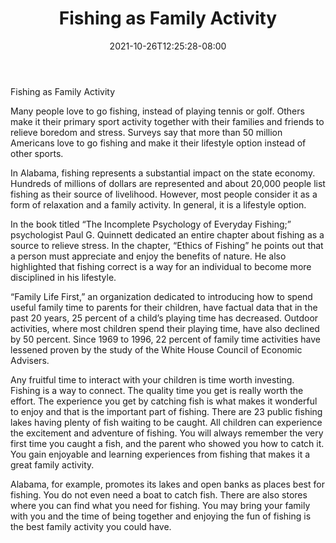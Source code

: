 ﻿---
title: "Fishing as Family Activity"
date: 2021-10-26T12:25:28-08:00
description: "Fishing Tips for Web Success"
featured_image: "/images/Fishing.jpg"
tags: ["Fishing"]
---

Fishing as Family Activity

Many people love to go fishing, instead of playing tennis or golf. Others make it their primary sport activity together with their families and friends to relieve boredom and stress. Surveys say that more than 50 million Americans love to go fishing and make it their lifestyle option instead of other sports.

In Alabama, fishing represents a substantial impact on the state economy. Hundreds of millions of dollars are represented and about 20,000 people list fishing as their source of livelihood. However, most people consider it as a form of relaxation and a family activity. In general, it is a lifestyle option.

In the book titled “The Incomplete Psychology of Everyday Fishing;” psychologist Paul G. Quinnett dedicated an entire chapter about fishing as a source to relieve stress. In the chapter, “Ethics of Fishing” he points out that a person must appreciate and enjoy the benefits of nature. He also highlighted that fishing correct is a way for an individual to become more disciplined in his lifestyle.

“Family Life First,” an organization dedicated to introducing how to spend useful family time to parents for their children, have factual data that in the past 20 years, 25 percent of a child’s playing time has decreased. Outdoor activities, where most children spend their playing time, have also declined by 50 percent. Since 1969 to 1996, 22 percent of family time activities have lessened proven by the study of the White House Council of Economic Advisers. 

Any fruitful time to interact with your children is time worth investing. Fishing is a way to connect. The quality time you get is really worth the effort. The experience you get by catching fish is what makes it wonderful to enjoy and that is the important part of fishing. There are 23 public fishing lakes having plenty of fish waiting to be caught. All children can experience the excitement and adventure of fishing. You will always remember the very first time you caught a fish, and the parent who showed you how to catch it. You gain enjoyable and learning experiences from fishing that makes it a great family activity.

Alabama, for example, promotes its lakes and open banks as places best for fishing. You do not even need a boat to catch fish. There are also stores where you can find what you need for fishing. You may bring your family with you and the time of being together and enjoying the fun of fishing is the best family activity you could have.

